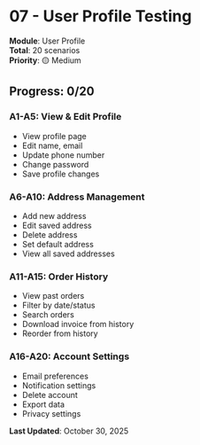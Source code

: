 # 07 - User Profile Testing

**Module**: User Profile  
**Total**: 20 scenarios  
**Priority**: 🟡 Medium

## Progress: 0/20

### A1-A5: View & Edit Profile
- View profile page
- Edit name, email
- Update phone number
- Change password
- Save profile changes

### A6-A10: Address Management
- Add new address
- Edit saved address
- Delete address
- Set default address
- View all saved addresses

### A11-A15: Order History
- View past orders
- Filter by date/status
- Search orders
- Download invoice from history
- Reorder from history

### A16-A20: Account Settings
- Email preferences
- Notification settings
- Delete account
- Export data
- Privacy settings

**Last Updated**: October 30, 2025

